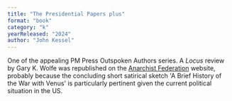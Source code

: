 ```yaml
---
title: "The Presidential Papers plus"
format: "book"
category: "k"
yearReleased: "2024"
author: "John Kessel"
---
```

One of the appealing PM Press Outspoken Authors series. A _Locus_ review by Gary K. Wolfe was republished on the <a href="https://www.anarchistfederation.net/the-presidential-papers-by-john-kessel-review-by-gary-k-wolfe/">
Anarchist Federation</a> website, probably because the concluding short satirical sketch 'A Brief History of the War with Venus' is particularly pertinent given the current political situation in the US.


